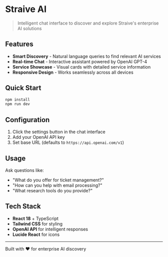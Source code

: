 # Straive AI

> Intelligent chat interface to discover and explore Straive's enterprise AI solutions

## Features

- **Smart Discovery** - Natural language queries to find relevant AI services
- **Real-time Chat** - Interactive assistant powered by OpenAI GPT-4
- **Service Showcase** - Visual cards with detailed service information
- **Responsive Design** - Works seamlessly across all devices

## Quick Start

```bash
npm install
npm run dev
```

## Configuration

1. Click the settings button in the chat interface
2. Add your OpenAI API key
3. Set base URL (defaults to `https://api.openai.com/v1`)

## Usage

Ask questions like:
- "What do you offer for ticket management?"
- "How can you help with email processing?"
- "What research tools do you provide?"

## Tech Stack

- **React 18** + TypeScript
- **Tailwind CSS** for styling
- **OpenAI API** for intelligent responses
- **Lucide React** for icons

---

Built with ❤️  for enterprise AI discovery
